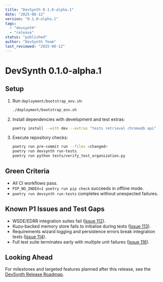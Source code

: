 ```yaml
---
title: "DevSynth 0.1.0-alpha.1"
date: "2025-08-12"
version: "0.1.0-alpha.1"
tags:
  - "devsynth"
  - "release"
status: "published"
author: "DevSynth Team"
last_reviewed: "2025-08-12"
---
```


# DevSynth 0.1.0-alpha.1

## Setup

1. Run `deployment/bootstrap_env.sh`:
   ```bash
   ./deployment/bootstrap_env.sh
   ```
2. Install dependencies with development and test extras:
   ```bash
   poetry install --with dev --extras "tests retrieval chromadb api"
   ```
3. Execute repository checks:
   ```bash
   poetry run pre-commit run --files <changed>
   poetry run devsynth run-tests
   poetry run python tests/verify_test_organization.py
   ```

## Green Criteria

- All CI workflows pass.
- `PIP_NO_INDEX=1 poetry run pip check` succeeds in offline mode.
- `poetry run devsynth run-tests` completes without unexpected failures.

## Known P1 Issues and Test Gaps

- WSDE/EDRR integration suites fail ([Issue 112](../../issues/WSDE-collaboration-test-failures.md)).
- Kuzu-backed memory store fails to initialise during tests ([Issue 113](../../issues/archived/Kuzu-memory-integration-errors.md)).
- Requirements wizard logging and persistence errors break integration tests ([Issue 114](../../issues/archived/Requirements-wizard-failures.md)).
- Full test suite terminates early with multiple unit failures ([Issue 116](../../issues/archived/Multiple-test-failures-and-suite-termination.md)).

## Looking Ahead

For milestones and targeted features planned after this release, see the [DevSynth Release Roadmap](roadmap.md).
